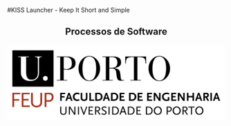 #KISS Launcher - Keep It Short and Simple
<h2 align="center">Processos de Software</h2>


![FEUP Logo](Images/feup.png)
